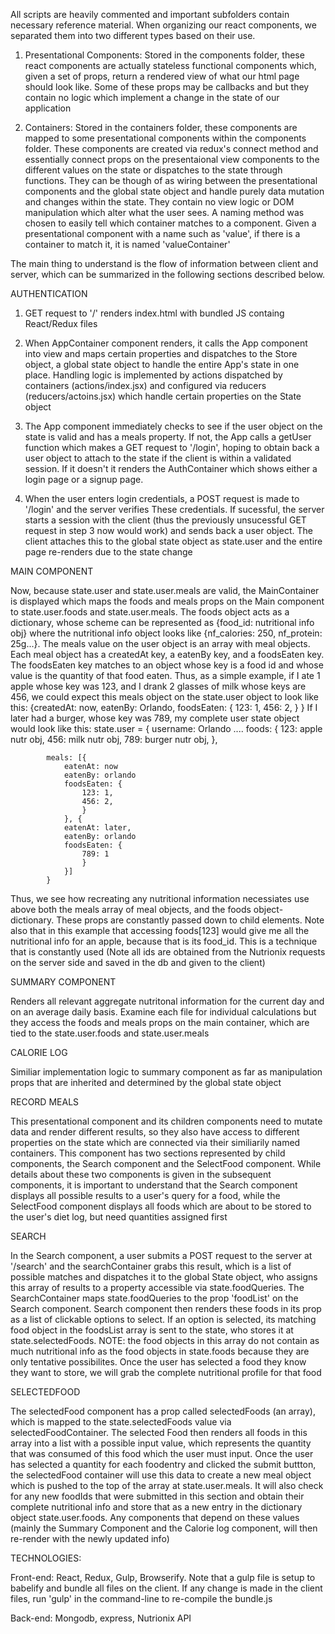 
All scripts are heavily commented and important subfolders contain necessary reference material. When organizing our react components, we separated them into two different types
based on their use.

1) Presentational Components: Stored in the components folder, these react components are actually stateless functional components which, given a set of props, return a rendered view of what our html page should look like. Some of these props may be callbacks and but they contain no logic which implement a change in the state of our application

2) Containers: Stored in the containers folder, these components are mapped to some presentational components within the components folder. These components are created via redux's connect method and essentially connect props on the presentaional view components to the different values on the state or dispatches to the state through functions. They can be though of as wiring between the presentational components and the global state object and handle purely data mutation and changes within the state. They contain no view logic or DOM manipulation which alter what the user sees. A naming method was chosen to easily tell which container matches to a component. Given a presentational component with a name such as 'value', if there is a container to match it, it is named 'valueContainer'

The main thing to understand is the flow of information between client and server, which can be summarized in the following sections described below.


AUTHENTICATION

1) GET request to '/' renders index.html with bundled JS containg React/Redux files

2) When AppContainer component renders, it calls the App component into view and maps certain properties and dispatches to the Store object, a global state object to handle the entire App's state
in one place. Handling logic is implemented by actions dispatched by containers (actions/index.jsx)
and configured via reducers (reducers/actoins.jsx) which handle certain properties on the State object

3) The App component immediately checks to see if the user object on the state is valid and has a meals
property. If not, the App calls a getUser function which makes a GET request to '/login', hoping to obtain back a user object to attach to the state if the client is within a validated session. If it doesn't it renders the AuthContainer which shows either a login page or a signup page.

4) When the user enters login credentials, a POST request is made to '/login' and the server verifies
These credentials. If sucessful, the server starts a session with the client (thus the previously unsucessful GET request in step 3 now would work) and sends back a user object. The client attaches this to the global state object as state.user and the entire page re-renders due to the state change


MAIN COMPONENT

Now, because state.user and state.user.meals are valid, the MainContainer is displayed which maps
the foods and meals props on the Main component to state.user.foods and state.user.meals. The foods object acts as a dictionary, whose scheme can be represented as {food_id: nutritional info obj} where
the nutritional info object looks like {nf_calories: 250, nf_protein: 25g...}. The meals value on the user object is an array with meal objects. Each meal object has a createdAt key, a eatenBy key, and a foodsEaten key. The foodsEaten key matches to an object whose key is a food id and whose value is the quantity of that food eaten. Thus, as a simple example, if I ate 1 apple whose key was 123, and I drank 2 glasses of milk whose keys are 456, we could expect this meals object on the state.user object to look like this: 
	{createdAt: now,
	 eatenBy: Orlando,
	 foodsEaten: {
	 		123: 1,
	 		456: 2,
	 	}
	}
If I later had a burger, whose key was 789, my complete user state object would look like this:
state.user = {
			username: Orlando
			....
			foods: {
				123: apple nutr obj,
				456: milk nutr obj,
				789: burger nutr obj,
			},

			meals: [{
				eatenAt: now
				eatenBy: orlando
				foodsEaten: {
					123: 1,
					456: 2,
					}
				}, {
				eatenAt: later,
				eatenBy: orlando
				foodsEaten: {
					789: 1
					}
				}]
			}

Thus, we see how recreating any nutritional information necessiates use above both the meals array of meal objects, and the foods object-dictionary. These props are constantly passed down to child elements. Note also that in this example that accessing foods[123] would give me all the nutritional info for an apple, because that is its food_id. This is a technique that is constantly used 
(Note all ids are obtained from the Nutrionix requests on the server side and saved in the db and given to the client)

SUMMARY COMPONENT

Renders all relevant aggregate nutritonal information for the current day and on an average daily basis. Examine each file for individual calculations but they access the foods and meals props on the main container, which are tied to the state.user.foods and state.user.meals

CALORIE LOG

Similiar implementation logic to summary component as far as manipulation props that are inherited and determined by the global state object

RECORD MEALS

This presentational component and its children components need to mutate data and render different results, so they also have access to different properties on the state which are connected via their similiarily named containers. This component has two sections represented by child components, the
Search component and the SelectFood component. While details about these two components is given in the subsequent components, it is important to understand that the Search component displays all possible results to a user's query for a food, while the SelectFood component displays all foods which are about to be stored to the user's diet log, but need quantities assigned first

SEARCH

In the Search component, a user submits a POST request
to the server at '/search' and the searchContainer grabs this result, which is a list of possible matches and dispatches it to the global State object, who assigns this array of results to a property  accessible via state.foodQueries. The SearchContainer maps state.foodQueries to the prop 'foodList' on the Search component. Search component then renders these foods in its prop as a list of clickable options to select. If an option is selected, its matching food object in the foodsList array is sent to the state, who stores it at state.selectedFoods.
NOTE: the food objects in this array do not contain as much nutritional info as the food objects in state.foods because they are only tentative possibilites. Once the user has selected a food they know they want to store, we will grab the complete nutritional profile for that food

SELECTEDFOOD

The selectedFood component has a prop called selectedFoods (an array), which is mapped to the state.selectedFoods value via selectedFoodContainer. The selected Food then renders all foods in this array into a list with a possible input value, which represents the quantity that was consumed of this food which the user must input. Once the user has selected a quantity for each foodentry and clicked the submit buttton, the selectedFood container will use this data to create a new meal object which is pushed to the top of the array at state.user.meals. It will also check for any new foodIds that were submitted in this section and obtain their complete nutritional info and store that as a new entry in the dictionary object state.user.foods. Any components that depend on these values (mainly the Summary Component and the Calorie log component, will then re-render with the newly updated info)


TECHNOLOGIES:

Front-end: React, Redux, Gulp, Browserify. Note that a gulp file is setup to babelify and bundle all files on the client. If any change is made in the client files, run 'gulp' in the command-line to re-compile the bundle.js

Back-end: Mongodb, express, Nutrionix API